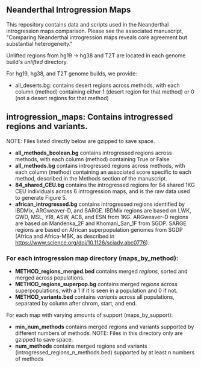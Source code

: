 ## Neanderthal Introgression Maps

This repository contains data and scripts used in the Neanderthal introgression maps comparison. Please see the associated manuscript, "Comparing Neanderthal introgression maps reveals core agreement but substantial heterogeneity."

Unlifted regions from hg19 -> hg38 and T2T are located in each genome build's *unlifted* directory.

For hg19, hg38, and T2T genome builds, we provide:

- all_deserts.bg: contains desert regions across methods, with each column (method) containing either 1 (desert region for that method) or 0 (not a desert regions for that method)

## introgression_maps: Contains introgressed regions and variants. 
NOTE: Files listed directly below are gzipped to save space.

- **all_methods_boolean.bg** contains introgressed regions across methods, with each column (method) containing True or False
- **all_methods.bg** contains introgressed regions across methods, with each column (method) containing an associated score specific to each method, described in the Methods section of the manuscript.
- **84_shared_CEU.bg** contains the introgressed regions for 84 shared 1KG CEU individuals across 6 introgression maps, and is the raw data used to generate Figure 5. 
- **african_introgressed.bg** contains introgressed regions identified by IBDMix, ARGweaver-D, and SARGE. IBDMix regions are based on LWK, GWD, MSL, YRI, ASW, ACB, and ESN from 1KG. ARGweaver-D regions are based on Mandenka_2F and Khomani_San_1F from SGDP. SARGE regions are based on African superpopulation genomes from SGDP (Africa and Africa-MBK, as described in https://www.science.org/doi/10.1126/sciadv.abc0776).


### For each introgression map directory (maps_by_method):
- **METHOD_regions_merged.bed** contains merged *regions*, sorted and merged across populations.
- **METHOD_regions_superpop.bg** contains merged *regions* across superpopulations, with a 1 if it is seen in a population and 0 if not.
- **METHOD_variants.bed** contains *variants* across all populations, separated by column after chrom, start, and end.

For each map with varying amounts of support (maps_by_support):

- **min_num_methods** contains merged regions and variants supported by different numbers of methods. NOTE: Files in this directory only are gzipped to save space.
- **num_methods** contains merged regions and variants (introgressed_regions_n_methods.bed) supported by at least n numbers of methods
